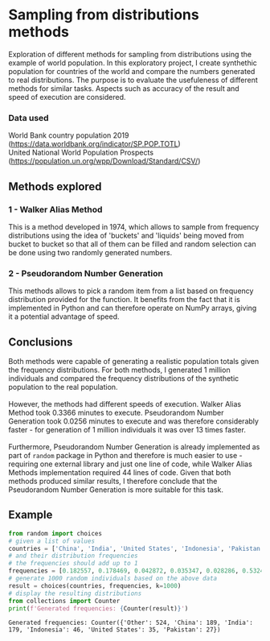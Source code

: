 # Sampling from distributions methods
Exploration of different methods for sampling from distributions using the example of world population. In this exploratory project, I create synthethic population for countries of the world and compare the numbers generated to real distributions. The purpose is to evaluate the usefuleness of different methods for similar tasks. Aspects such as accuracy of the result and speed of execution are considered.

### Data used
World Bank country population 2019 (https://data.worldbank.org/indicator/SP.POP.TOTL)<br>
United National World Population Prospects (https://population.un.org/wpp/Download/Standard/CSV/)<br>

## Methods explored

### 1 - Walker Alias Method
This is a method developed in 1974, which allows to sample from frequency distributions using the idea of 'buckets' and 'liquids' being moved from bucket to bucket so that all of them can be filled and random selection can be done using two randomly generated numbers.
### 2 - Pseudorandom Number Generation
This methods allows to pick a random item from a list based on frequency distribution provided for the function. It benefits from the fact that it is implemented in Python and can therefore operate on NumPy arrays, giving it a potential advantage of speed.

## Conclusions
Both methods were capable of generating a realistic population totals given the frequency distributions. For both methods, I generated 1 million individuals and compared the frequency distributions of the synthetic population to the real population.<br><br>
However, the methods had different speeds of execution. Walker Alias Method took 0.3366 minutes to execute. Pseudorandom Number Generation took 0.0256 minutes to execute and was therefore considerably faster - for generation of 1 million individuals it was over 13 times faster.<br><br>
Furthermore, Pseudorandom Number Generation is already implemented as part of `random` package in Python and therefore is much easier to use - requiring one external library and just one line of code, while Walker Alias Methods implementation required 44 lines of code. Given that both methods produced similar results, I therefore conclude that the Pseudorandom Number Generation is more suitable for this task.
## Example
```Python
from random import choices
# given a list of values
countries = ['China', 'India', 'United States', 'Indonesia', 'Pakistan', 'Other']
# and their distribution frequencies
# the frequencies should add up to 1
frequencies = [0.182557, 0.178469, 0.042872, 0.035347, 0.028286, 0.532469]
# generate 1000 random individuals based on the above data
result = choices(countries, frequencies, k=1000)
# display the resulting distributions
from collections import Counter
print(f'Generated frequencies: {Counter(result)}')
```
```
Generated frequencies: Counter({'Other': 524, 'China': 189, 'India': 179, 'Indonesia': 46, 'United States': 35, 'Pakistan': 27})
```
